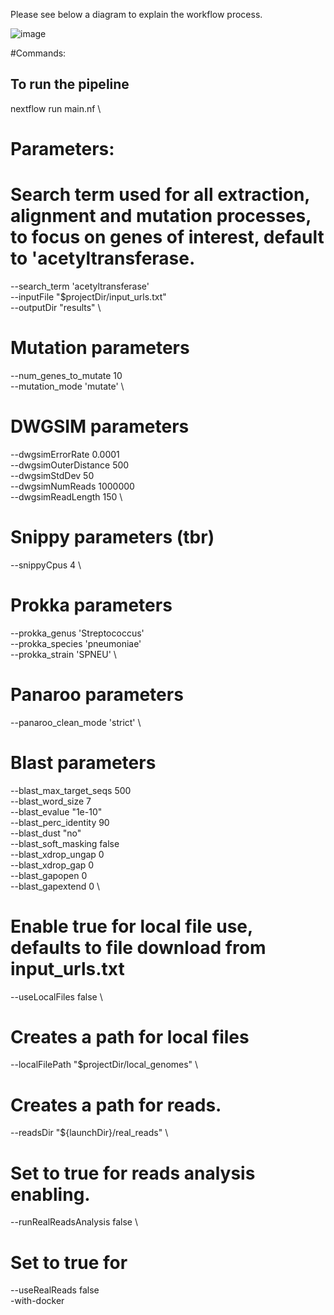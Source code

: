 Please see below a diagram to explain the workflow process.

![image](https://github.com/user-attachments/assets/11c75679-a1cf-4a4d-997a-db291e31e428)

#Commands:
## To run the pipeline
nextflow run main.nf \
# Parameters:
  # Search term used for all extraction, alignment and mutation processes, to focus on genes of interest, default to 'acetyltransferase.
  --search_term 'acetyltransferase' \
  --inputFile "$projectDir/input_urls.txt" \
  --outputDir "results" \

  # Mutation parameters
  --num_genes_to_mutate 10 \
  --mutation_mode 'mutate' \

  # DWGSIM parameters
  --dwgsimErrorRate 0.0001 \
  --dwgsimOuterDistance 500 \
  --dwgsimStdDev 50 \
  --dwgsimNumReads 1000000 \
  --dwgsimReadLength 150 \

  # Snippy parameters (tbr)
  --snippyCpus 4 \
 
  # Prokka parameters
  --prokka_genus 'Streptococcus' \
  --prokka_species 'pneumoniae' \
  --prokka_strain 'SPNEU' \

  # Panaroo parameters
  --panaroo_clean_mode 'strict' \

  # Blast parameters
  --blast_max_target_seqs 500 \
  --blast_word_size 7 \
  --blast_evalue "1e-10" \
  --blast_perc_identity 90 \
  --blast_dust "no" \
  --blast_soft_masking false \
  --blast_xdrop_ungap 0 \
  --blast_xdrop_gap 0 \
  --blast_gapopen 0 \
  --blast_gapextend 0 \

  # Enable true for local file use, defaults to file download from input_urls.txt
  --useLocalFiles false \

  # Creates a path for local files
  --localFilePath "$projectDir/local_genomes" \

  # Creates a path for reads. 
  --readsDir "${launchDir}/real_reads" \

  # Set to true for reads analysis enabling. 
  --runRealReadsAnalysis false \

  # Set to true for 
  --useRealReads false \
  -with-docker

